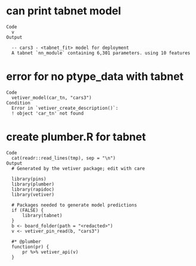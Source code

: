 # can print tabnet model

    Code
      v
    Output
      
      -- cars3 - <tabnet_fit> model for deployment 
      A tabnet `nn_module` containing 6,301 parameters. using 10 features

# error for no ptype_data with tabnet

    Code
      vetiver_model(car_tn, "cars3")
    Condition
      Error in `vetiver_create_description()`:
      ! object 'car_tn' not found

# create plumber.R for tabnet

    Code
      cat(readr::read_lines(tmp), sep = "\n")
    Output
      # Generated by the vetiver package; edit with care
      
      library(pins)
      library(plumber)
      library(rapidoc)
      library(vetiver)
      
      # Packages needed to generate model predictions
      if (FALSE) {
          library(tabnet)
      }
      b <- board_folder(path = "<redacted>")
      v <- vetiver_pin_read(b, "cars3")
      
      #* @plumber
      function(pr) {
          pr %>% vetiver_api(v)
      }

